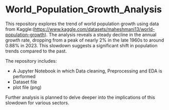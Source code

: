 # World_Population_Growth_Analysis

This repository explores the trend of world population growth using data from Kaggle:(https://www.kaggle.com/datasets/maheshmani13/world-population-growth). The analysis reveals a steady decline in the annual growth rate, dropping from a peak of nearly 2% in the late 1960s to around 0.88% in 2023. This slowdown suggests a significant shift in population trends compared to the past.

The repository includes:

* A Jupyter Notebook in which Data cleaning, Preprocessing and EDA is performed
* Dataset file
* plot file (png)
  
Further analysis is planned to delve deeper into the implications of this slowdown for various sectors.
